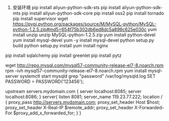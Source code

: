 1. 安装环境
pip install aliyun-python-sdk-sts
pip install aliyun-python-sdk-mts
pip install aliyun-python-sdk-core
pip install oss2
pip install tornado
pip install supervisor
wget https://pypi.python.org/packages/source/M/MySQL-python/MySQL-python-1.2.5.zip#md5=654f75b302db6ed8dc5a898c625e030c
yum install unzip
unzip MySQL-python-1.2.5.zip
yum install python-devel
yum install mysql-devel
yum -y install mysql-devel
python setup.py build
python setup.py install
yum install nginx

pip install sqlalchemy
pip install greenlet
pip install pytz


wget http://repo.mysql.com/mysql57-community-release-el7-8.noarch.rpm
rpm -ivh mysql57-community-release-el7-8.noarch.rpm
yum install mysql-server
systemctl  start mysqld
grep "password" /var/log/mysqld.log
SET PASSWORD = PASSWORD('123456');

upstream servers.mydomain.com {
    server localhost:8085;
    server localhost:8086;
}
server{
    listen 8081;
    server_name 119.23.77.222;
    location / {
        proxy_pass http://servers.mydomain.com;
        proxy_set_header Host $host;
        proxy_set_header X-Real-IP $remote_addr;
        proxy_set_header X-Forwarded-For $proxy_add_x_forwarded_for;
    }
}
